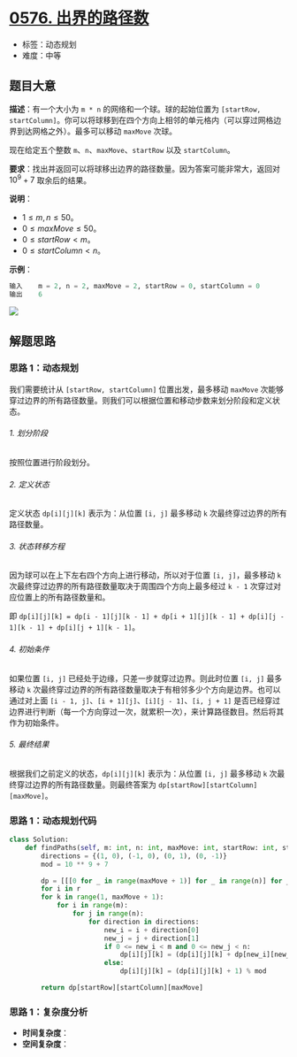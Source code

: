 # [0576. 出界的路径数](https://leetcode.cn/problems/out-of-boundary-paths/)

- 标签：动态规划
- 难度：中等

## 题目大意

**描述**：有一个大小为 `m * n` 的网络和一个球。球的起始位置为 `[startRow, startColumn]`。你可以将球移到在四个方向上相邻的单元格内（可以穿过网格边界到达网格之外）。最多可以移动 `maxMove` 次球。

现在给定五个整数 `m`、`n`、`maxMove`、`startRow` 以及 `startColumn`。

**要求**：找出并返回可以将球移出边界的路径数量。因为答案可能非常大，返回对 $10^9 + 7$ 取余后的结果。

**说明**：

- $1 \le m, n \le 50$。
- $0 \le maxMove \le 50$。
- $0 \le startRow < m$。
- $0 \le startColumn < n$。

**示例**：

```Python
输入    m = 2, n = 2, maxMove = 2, startRow = 0, startColumn = 0
输出    6
```

![](https://assets.leetcode.com/uploads/2021/04/28/out_of_boundary_paths_1.png)

## 解题思路

### 思路 1：动态规划

我们需要统计从 `[startRow, startColumn]` 位置出发，最多移动 `maxMove` 次能够穿过边界的所有路径数量。则我们可以根据位置和移动步数来划分阶段和定义状态。

###### 1. 划分阶段

按照位置进行阶段划分。

###### 2. 定义状态

定义状态 `dp[i][j][k]` 表示为：从位置 `[i, j]` 最多移动 `k` 次最终穿过边界的所有路径数量。

###### 3. 状态转移方程

因为球可以在上下左右四个方向上进行移动，所以对于位置 `[i, j]`，最多移动 `k` 次最终穿过边界的所有路径数量取决于周围四个方向上最多经过 `k - 1` 次穿过对应位置上的所有路径数量和。

即 `dp[i][j][k] = dp[i - 1][j][k - 1] + dp[i + 1][j][k - 1] + dp[i][j - 1][k - 1] + dp[i][j + 1][k - 1]`。

###### 4. 初始条件

如果位置 `[i, j]` 已经处于边缘，只差一步就穿过边界。则此时位置 `[i, j]` 最多移动 `k` 次最终穿过边界的所有路径数量取决于有相邻多少个方向是边界。也可以通过对上面 `[i - 1, j]`、`[i + 1][j]`、`[i][j - 1]`、`[i, j + 1]` 是否已经穿过边界进行判断（每一个方向穿过一次，就累积一次），来计算路径数目。然后将其作为初始条件。

###### 5. 最终结果

根据我们之前定义的状态，`dp[i][j][k]` 表示为：从位置 `[i, j]` 最多移动 `k` 次最终穿过边界的所有路径数量。则最终答案为 `dp[startRow][startColumn][maxMove]`。

### 思路 1：动态规划代码

```Python
class Solution:
    def findPaths(self, m: int, n: int, maxMove: int, startRow: int, startColumn: int) -> int:
        directions = {(1, 0), (-1, 0), (0, 1), (0, -1)}
        mod = 10 ** 9 + 7
        
        dp = [[[0 for _ in range(maxMove + 1)] for _ in range(n)] for _ in range(m)]
		for i in r
        for k in range(1, maxMove + 1):
            for i in range(m):
                for j in range(n):
                    for direction in directions:
                        new_i = i + direction[0]
                        new_j = j + direction[1]
                        if 0 <= new_i < m and 0 <= new_j < n:
                            dp[i][j][k] = (dp[i][j][k] + dp[new_i][new_j][k - 1]) % mod
                        else:
                            dp[i][j][k] = (dp[i][j][k] + 1) % mod
        
        return dp[startRow][startColumn][maxMove]
```

### 思路 1：复杂度分析

- **时间复杂度**：
- **空间复杂度**：
